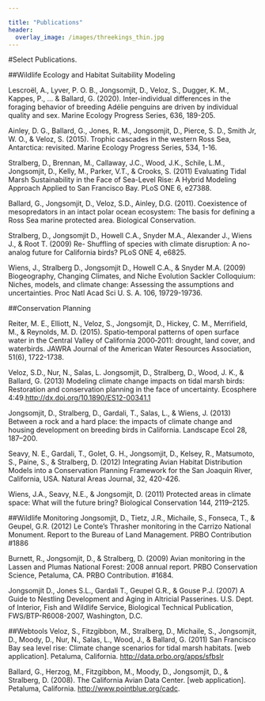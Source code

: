 ```yaml
---

title: "Publications"
header:
  overlay_image: /images/threekings_thin.jpg
---
```


#Select Publications.



##Wildlife Ecology and Habitat Suitability Modeling

Lescroël, A., Lyver, P. O. B., Jongsomjit, D., Veloz, S., Dugger, K. M., Kappes, P., ... & Ballard, G. (2020). Inter-individual differences in the foraging behavior of breeding Adélie penguins are driven by individual quality and sex. Marine Ecology Progress Series, 636, 189-205.

Ainley, D. G., Ballard, G., Jones, R. M., Jongsomjit, D., Pierce, S. D., Smith Jr, W. O., & Veloz, S. (2015). Trophic cascades in the western Ross Sea, Antarctica: revisited. Marine Ecology Progress Series, 534, 1-16.

Stralberg, D., Brennan, M., Callaway, J.C., Wood, J.K., Schile, L.M., Jongsomjit, D., Kelly, M., Parker, V.T., & Crooks, S. (2011) Evaluating Tidal Marsh Sustainability in the Face of Sea-Level Rise: A Hybrid Modeling Approach Applied to San Francisco Bay. PLoS ONE 6, e27388.

Ballard, G., Jongsomjit, D., Veloz, S.D., Ainley, D.G. (2011). Coexistence of mesopredators in an intact polar ocean ecosystem: The basis for defining a Ross Sea marine protected area. Biological Conservation.

Stralberg, D., Jongsomjit D., Howell C.A., Snyder M.A., Alexander J., Wiens J., & Root T. (2009) Re-
Shuffling of species with climate disruption: A no-analog future for California birds? PLoS ONE 4,
e6825. 

Wiens, J., Stralberg D., Jongsomjit D., Howell C.A., & Snyder M.A. (2009) Biogeography, Changing
Climates, and Niche Evolution Sackler Colloquium: Niches, models, and climate change:
Assessing the assumptions and uncertainties. Proc Natl Acad Sci U. S. A. 106, 19729-19736.


##Conservation Planning

Reiter, M. E., Elliott, N., Veloz, S., Jongsomjit, D., Hickey, C. M., Merrifield, M., & Reynolds, M. D. (2015). Spatio‐temporal patterns of open surface water in the Central Valley of California 2000‐2011: drought, land cover, and waterbirds. JAWRA Journal of the American Water Resources Association, 51(6), 1722-1738.

Veloz, S.D., Nur, N., Salas, L. Jongsomjit, D., Stralberg, D., Wood, J. K., & Ballard, G. (2013) Modeling climate change impacts on tidal marsh birds: Restoration and conservation planning in the face of uncertainty. Ecosphere 4:49.http://dx.doi.org/10.1890/ES12-00341.1

Jongsomjit, D., Stralberg, D., Gardali, T., Salas, L., & Wiens, J. (2013) Between a rock and a hard place: the impacts of climate change and housing development on breeding birds in California. Landscape Ecol 28, 187–200. 

Seavy, N. E., Gardali, T., Golet, G. H., Jongsomjit, D., Kelsey, R., Matsumoto, S., Paine, S., & Stralberg, D. (2012) Integrating Avian Habitat Distribution Models into a Conservation Planning Framework for the San Joaquin River, California, USA. Natural Areas Journal, 32, 420-426.

Wiens, J.A., Seavy, N.E., & Jongsomjit, D. (2011) Protected areas in climate space: What will the future bring? Biological Conservation 144, 2119–2125.

##Wildlife Monitoring
Jongsomjit, D., Tietz, J.R., Michaile, S., Fonseca, T., & Geupel, G.R. (2012) Le Conte’s Thrasher monitoring in the Carrizo National Monument. Report to the Bureau of Land Management. PRBO Contribution #1886

Burnett, R., Jongsomjit, D., & Stralberg, D. (2009) Avian monitoring in the Lassen 
and Plumas National Forest: 2008 annual report. PRBO Conservation Science, Petaluma, CA. 
PRBO Contribution. #1684.

Jongsomjit D., Jones S.L., Gardali T., Geupel G.R., & Gouse P.J. (2007) A Guide to Nestling Development and Aging in Altricial Passerines. U.S. Dept. of Interior, Fish and Wildlife Service, Biological Technical Publication, FWS/BTP-R6008-2007, Washington, D.C. 


##Webtools
Veloz, S., Fitzgibbon, M., Stralberg, D., Michaile, S., Jongsomjit, D., Moody, D., Nur, N., Salas, L., Wood, J., & Ballard, G. (2011) San Francisco Bay sea level rise: Climate change scenarios for tidal marsh habitats. [web application]. Petaluma, California.  http://data.prbo.org/apps/sfbslr

Ballard, G., Herzog, M., Fitzgibbon, M., Moody, D., Jongsomjit, D., & Stralberg, D. (2008). The California Avian Data Center. [web application]. Petaluma, California. http://www.pointblue.org/cadc.
